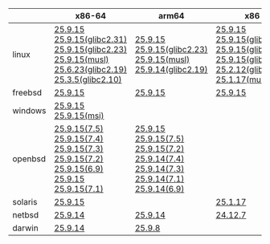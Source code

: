 ||x86-64|arm64|x86|ppc64le|armv7|armel|
| --- | --- | --- | --- | --- | --- | --- |
|linux|[25.9.15](https://github.com/roswell/sbcl_head/releases/download/25.9.15/sbcl-25.9.15-x86-64-linux-binary.tar.bz2)<br />[25.9.15(glibc2.31)](https://github.com/roswell/sbcl_head/releases/download/25.9.15/sbcl-25.9.15-x86-64-linux-glibc2.31-binary.tar.bz2)<br />[25.9.15(glibc2.23)](https://github.com/roswell/sbcl_head/releases/download/25.9.15/sbcl-25.9.15-x86-64-linux-glibc2.23-binary.tar.bz2)<br />[25.9.15(musl)](https://github.com/roswell/sbcl_head/releases/download/25.9.15/sbcl-25.9.15-x86-64-linux-musl-binary.tar.bz2)<br />[25.6.23(glibc2.19)](https://github.com/roswell/sbcl_head/releases/download/25.6.23/sbcl-25.6.23-x86-64-linux-glibc2.19-binary.tar.bz2)<br />[25.3.5(glibc2.10)](https://github.com/roswell/sbcl_head/releases/download/25.3.5/sbcl-25.3.5-x86-64-linux-glibc2.10-binary.tar.bz2)<br />|[25.9.15](https://github.com/roswell/sbcl_head/releases/download/25.9.15/sbcl-25.9.15-arm64-linux-binary.tar.bz2)<br />[25.9.15(glibc2.23)](https://github.com/roswell/sbcl_head/releases/download/25.9.15/sbcl-25.9.15-arm64-linux-glibc2.23-binary.tar.bz2)<br />[25.9.15(musl)](https://github.com/roswell/sbcl_head/releases/download/25.9.15/sbcl-25.9.15-arm64-linux-musl-binary.tar.bz2)<br />[25.9.14(glibc2.19)](https://github.com/roswell/sbcl_head/releases/download/25.9.14/sbcl-25.9.14-arm64-linux-glibc2.19-binary.tar.bz2)<br />|[25.9.15](https://github.com/roswell/sbcl_head/releases/download/25.9.15/sbcl-25.9.15-x86-linux-binary.tar.bz2)<br />[25.9.15(glibc2.31)](https://github.com/roswell/sbcl_head/releases/download/25.9.15/sbcl-25.9.15-x86-linux-glibc2.31-binary.tar.bz2)<br />[25.9.15(glibc2.23)](https://github.com/roswell/sbcl_head/releases/download/25.9.15/sbcl-25.9.15-x86-linux-glibc2.23-binary.tar.bz2)<br />[25.9.15(glibc2.19)](https://github.com/roswell/sbcl_head/releases/download/25.9.15/sbcl-25.9.15-x86-linux-glibc2.19-binary.tar.bz2)<br />[25.2.12(glibc2.10)](https://github.com/roswell/sbcl_head/releases/download/25.2.12/sbcl-25.2.12-x86-linux-glibc2.10-binary.tar.bz2)<br />[25.1.17(musl)](https://github.com/roswell/sbcl_head/releases/download/25.1.17/sbcl-25.1.17-x86-linux-musl-binary.tar.bz2)<br />|[25.9.11](https://github.com/roswell/sbcl_head/releases/download/25.9.11/sbcl-25.9.11-ppc64le-linux-binary.tar.bz2)<br />[25.9.11(glibc2.23)](https://github.com/roswell/sbcl_head/releases/download/25.9.11/sbcl-25.9.11-ppc64le-linux-glibc2.23-binary.tar.bz2)<br />[25.9.11(glibc2.19)](https://github.com/roswell/sbcl_head/releases/download/25.9.11/sbcl-25.9.11-ppc64le-linux-glibc2.19-binary.tar.bz2)<br />|[25.9.14](https://github.com/roswell/sbcl_head/releases/download/25.9.14/sbcl-25.9.14-armv7-linux-binary.tar.bz2)<br />|[25.1.17](https://github.com/roswell/sbcl_head/releases/download/25.1.17/sbcl-25.1.17-armel-linux-binary.tar.bz2)<br />|
|freebsd|[25.9.15](https://github.com/roswell/sbcl_head/releases/download/25.9.15/sbcl-25.9.15-x86-64-freebsd-binary.tar.bz2)<br />|[25.9.15](https://github.com/roswell/sbcl_head/releases/download/25.9.15/sbcl-25.9.15-arm64-freebsd-binary.tar.bz2)<br />|[25.9.15](https://github.com/roswell/sbcl_head/releases/download/25.9.15/sbcl-25.9.15-x86-freebsd-binary.tar.bz2)<br />||||
|windows|[25.9.15](https://github.com/roswell/sbcl_head/releases/download/25.9.15/sbcl-25.9.15-x86-64-windows-binary.tar.bz2)<br />[25.9.15(msi)](https://github.com/roswell/sbcl_head/releases/download/25.9.15/sbcl-25.9.15-x86-64-windows-binary.msi)<br />||||||
|openbsd|[25.9.15(7.5)](https://github.com/roswell/sbcl_head/releases/download/25.9.15/sbcl-25.9.15-x86-64-openbsd-7.5-binary.tar.bz2)<br />[25.9.15(7.4)](https://github.com/roswell/sbcl_head/releases/download/25.9.15/sbcl-25.9.15-x86-64-openbsd-7.4-binary.tar.bz2)<br />[25.9.15(7.3)](https://github.com/roswell/sbcl_head/releases/download/25.9.15/sbcl-25.9.15-x86-64-openbsd-7.3-binary.tar.bz2)<br />[25.9.15(7.2)](https://github.com/roswell/sbcl_head/releases/download/25.9.15/sbcl-25.9.15-x86-64-openbsd-7.2-binary.tar.bz2)<br />[25.9.15(6.9)](https://github.com/roswell/sbcl_head/releases/download/25.9.15/sbcl-25.9.15-x86-64-openbsd-6.9-binary.tar.bz2)<br />[25.9.15](https://github.com/roswell/sbcl_head/releases/download/25.9.15/sbcl-25.9.15-x86-64-openbsd-binary.tar.bz2)<br />[25.9.15(7.1)](https://github.com/roswell/sbcl_head/releases/download/25.9.15/sbcl-25.9.15-x86-64-openbsd-7.1-binary.tar.bz2)<br />|[25.9.15](https://github.com/roswell/sbcl_head/releases/download/25.9.15/sbcl-25.9.15-arm64-openbsd-binary.tar.bz2)<br />[25.9.15(7.5)](https://github.com/roswell/sbcl_head/releases/download/25.9.15/sbcl-25.9.15-arm64-openbsd-7.5-binary.tar.bz2)<br />[25.9.15(7.2)](https://github.com/roswell/sbcl_head/releases/download/25.9.15/sbcl-25.9.15-arm64-openbsd-7.2-binary.tar.bz2)<br />[25.9.14(7.4)](https://github.com/roswell/sbcl_head/releases/download/25.9.14/sbcl-25.9.14-arm64-openbsd-7.4-binary.tar.bz2)<br />[25.9.14(7.3)](https://github.com/roswell/sbcl_head/releases/download/25.9.14/sbcl-25.9.14-arm64-openbsd-7.3-binary.tar.bz2)<br />[25.9.14(7.1)](https://github.com/roswell/sbcl_head/releases/download/25.9.14/sbcl-25.9.14-arm64-openbsd-7.1-binary.tar.bz2)<br />[25.9.14(6.9)](https://github.com/roswell/sbcl_head/releases/download/25.9.14/sbcl-25.9.14-arm64-openbsd-6.9-binary.tar.bz2)<br />|||||
|solaris|[25.9.15](https://github.com/roswell/sbcl_head/releases/download/25.9.15/sbcl-25.9.15-x86-64-solaris-binary.tar.bz2)<br />||[25.1.17](https://github.com/roswell/sbcl_head/releases/download/25.1.17/sbcl-25.1.17-x86-solaris-binary.tar.bz2)<br />||||
|netbsd|[25.9.14](https://github.com/roswell/sbcl_head/releases/download/25.9.14/sbcl-25.9.14-x86-64-netbsd-binary.tar.bz2)<br />|[25.9.14](https://github.com/roswell/sbcl_head/releases/download/25.9.14/sbcl-25.9.14-arm64-netbsd-binary.tar.bz2)<br />|[24.12.7](https://github.com/roswell/sbcl_head/releases/download/24.12.7/sbcl-24.12.7-x86-netbsd-binary.tar.bz2)<br />||||
|darwin|[25.9.14](https://github.com/roswell/sbcl_head/releases/download/25.9.14/sbcl-25.9.14-x86-64-darwin-binary.tar.bz2)<br />|[25.9.8](https://github.com/roswell/sbcl_head/releases/download/25.9.8/sbcl-25.9.8-arm64-darwin-binary.tar.bz2)<br />|||||

